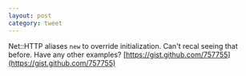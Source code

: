 ```yaml
---
layout: post
category: tweet
---
```

Net::HTTP aliases `new` to override initialization. Can't recal seeing that before. Have any other examples? [https://gist.github.com/757755](https://gist.github.com/757755)
